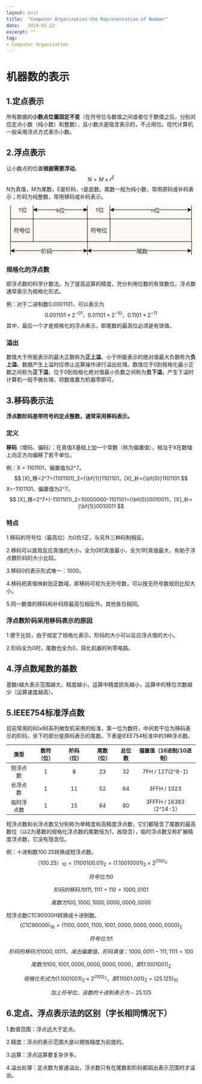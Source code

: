 ```yaml
---
layout: post
title:  "Computer Organization-the Representation of Number"
date:   2019-05-23
excerpt: ""
tag:
- Computer Organization
---
```


# 机器数的表示

## 1.定点表示

所有数据的**小数点位置固定不变**（在符号位与数值之间或者位于数值之后，分别对应定点小数（纯小数）和整数），且小数点是隐含表示的，不占用位。现代计算机一般采用浮点方式表示小数。

## 2.浮点表示

让小数点的位置**根据需要浮动**。
$$
N=M\times r^E
$$
N为真值，M为尾数，E是阶码，r是底数。尾数一般为纯小数，常用原码或补码表示；阶码为纯整数，常用移码或补码表示。

![Floating-point.png](https://github.com/KaoriZh/KaoriZh.github.io/blob/master/_Images/Computer%20Organization/Floating-point.png?raw=true)

### 规格化的浮点数

即浮点数的科学计数法。为了提高运算的精度，充分利用位数的有效数位，浮点数通常表示为规格化形式。

例：对于二进制数0.0001101，可以表示为
$$
0.001101\times 2^{-01}，0.01101\times 2^{-10}，0.1101\times 2^{-11}
$$
其中，最后一个才是规格化的浮点表示，即尾数的最高位必须是有效值。

### 溢出

数值大于所能表示的最大正数称为**正上溢**，小于所能表示的绝对值最大负数称为**负上溢**，数据产生上溢时应停止运算操作进行溢出处理。数值位于0到规格化最小正数之间称为**正下溢**，位于0到规格化绝对值最小负数之间称为**负下溢**，产生下溢时计算机一般不做处理，将数值置为机器零即可。

## 3.移码表示法

**浮点数阶码是带符号的定点整数，通常采用移码表示。**

### 定义

**移码**（增码、偏码）：在真值X基础上加一个常数（称为偏置值），相当于X在数轴上向正方向偏移了若干单位。

例：X = 1101101，偏置值为2^7。
$$
[X]_移=2^7+(1101101)_2={\bf{1}}1101101，[X]_补={\bf{0}}1101101
$$
X=-1101101，偏置值为2^7。
$$
[X]_移=2^7+(-1101101)_2=10000000-1101101={\bf{0}}0010011，[X]_补={\bf{1}}0010011
$$

### 特点

1.移码的符号位（最高位）为0负1正，与另外三种码制相反。

2.移码可以直观反应真值的大小，全为0时真值最小，全为1时真值最大，有助于浮点数阶码的大小比较。

3.移码0的表示形式唯一：1000。

4.移码把真值映射到正数域，即移码可视为无符号数，可以按无符号数规则比较大小。

5.同一数值的移码和补码除最高位相反外，其他各位相同。

### 浮点数阶码采用移码表示的原因

1.便于比较，由于规定了规格化表示，阶码的大小可以反应浮点值的大小。

2.阶码全为0时，尾数也全为0，简化机器的判零电路。

## 4.浮点数尾数的基数

基数r越大表示范围越大，精度越小，运算中精度损失越小，运算中的移位次数越少（运算速度越高）。

## 5.IEEE754标准浮点数

目前常用的80x86系列微型机采用的标准，第一位为数符，中间若干位为移码表示的阶码，余下的部分是原码表示的尾数。下表是IEEE754标准中的3种浮点数。

|    类型    | 数符（位） | 阶码（位） | 尾数（位） | 总位数 | 偏置值（16进制/10进制） |
| :--------: | :--------: | :--------: | :--------: | :----: | :---------------------: |
|  短浮点数  |     1      |     8      |     23     |   32   |    7FH / 127(2^8-1)     |
|  长浮点数  |     1      |     11     |     52     |   64   |       3FFH / 1023       |
| 临时浮点数 |     1      |     15     |     64     |   80   | 3FFFH / 16383（2^14-1） |

短浮点数和长浮点数又分别称为单精度和高精度浮点数，它们都隐含了尾数的最高数位（以2为基数的规格化浮点数的尾数恒为1，故隐含），临时浮点数又称扩展精度浮点数，它没有隐含位。

例：十进制数100.25转换成短浮点数。
$$
（100.25）_{10}=(1100100.01)_2=(1.10010001)_2\times 2^{(110)_2}
$$

$$
符号位为0
$$

$$
阶码的移码为111,1111+110=1000,0101
$$

$$
尾数为100,1000,1000,0000,0000,0000
$$

短浮点数C1C90000H转换成十进制数。
$$
(C1C90000)_{16}=(1100,0001,1100,1001,0000,0000,0000,0000)_2
$$

$$
符号位为1
$$

$$
阶码的移码为1000,0011，减去偏置值，阶码真值：1000,0011-111,1111=100
$$

$$
尾数为100,1001,0000,0000,0000,0000，即(1.1001001)_2
$$

$$
规格化形式为(1.1001001)_2\times 2^{(100)_2}，即(11001.001)_2=(25.125)_{10}
$$

$$
加上符号位，该数的十进制表示为-25.125
$$

## 6.定点、浮点表示法的区别（字长相同情况下）

1.数值范围：浮点远大于定点。

2.精度：浮点的表示范围大是以牺牲精度为前提的。

3.运算：浮点运算要复杂许多。

4.溢出处理：定点数为普通溢出，浮点数只有在尾数和阶码都超出表示范围时才溢出。